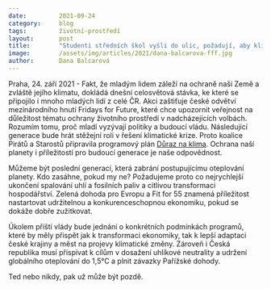 ```yaml
---
date:         2021-09-24
category:     blog
tags:         životní-prostředí
layout:       post
title:        "Studenti středních škol vyšli do ulic, požadují, aby klima bylo prioritou příští vlády"
image:        /assets/img/articles/2021/dana-balcarova-fff.jpg
author:       Dana Balcarová
---
```




Praha, 24. září 2021 - Fakt, že mladým lidem záleží na ochraně naší Země a zvláště jejího klimatu, dokládá dnešní celosvětová stávka, ke které se připojilo i mnoho mladých lidí z celé ČR. Akci zaštiťuje české odvětví mezinárodního hnutí Fridays for Future, které chce upozornit veřejnost na důležitost tématu ochrany životního prostředí v nadcházejících volbách. Rozumím tomu, proč mladí vyzývají politiky a budoucí vládu. Následující generace bude hrát stěžejní roli v řešení klimatické krize. Proto koalice Pirátů a Starostů připravila programový plán [Důraz na klima](https://www.piratiastarostove.cz/program/plan/duraz-na-klima/). Ochrana naší planety i příležitostí pro budoucí generace je naše odpovědnost. 

Můžeme být poslední generací, která zabrání postupujícímu oteplování planety. Kdo zasáhne, pokud my ne? Požadujeme proto co nejrychlejší ukončení spalování uhlí a fosilních paliv a citlivou transformaci hospodářství. Zelená dohoda pro Evropu a Fit for 55 znamená příležitost nastartovat udržitelnou a konkurenceschopnou ekonomiku, pokud se dokáže dobře zužitkovat. 

Úkolem příští vlády bude jednání o konkrétních podmínkách programů, které by měly přispět jak k transformaci ekonomiky, tak k lepší adaptaci české krajiny a měst na projevy klimatické změny. Zároveň i Česká republika musí přispívat k cílům v dosažení uhlíkové neutrality a udržení globálního oteplování do 1,5°C a plnit závazky Pařížské dohody. 

Ted nebo nikdy, pak už může být pozdě. 
